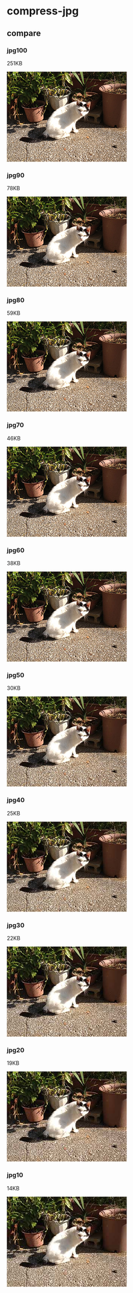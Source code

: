 # compress-jpg

## compare

### jpg100

251KB

![](jpg100.jpg)

### jpg90

78KB

![](jpg90.jpg)

### jpg80

59KB

![](jpg80.jpg)

### jpg70

46KB

![](jpg70.jpg)

### jpg60

38KB

![](jpg60.jpg)

### jpg50

30KB

![](jpg50.jpg)

### jpg40

25KB

![](jpg40.jpg)

### jpg30

22KB

![](jpg30.jpg)

### jpg20

19KB

![](jpg20.jpg)

### jpg10

14KB

![](jpg10.jpg)